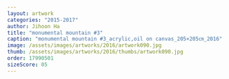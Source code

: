 ```yaml
---
layout: artwork
categories: "2015-2017"
author: Jihoon Ha
title: "monumental mountain #3"
caption: "monumental mountain #3_acrylic,oil on canvas_205×205㎝_2016"
image: /assets/images/artworks/2016/artwork090.jpg
thumb: /assets/images/artworks/2016/thumbs/artwork090.jpg
order: 17990501
sizeScore: 05
---
```

